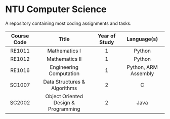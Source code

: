 # NTU Computer Science
A repository containing most coding assignments and tasks.

Course Code | Title                               | Year of Study | Language(s)
|:---------:|:-----:                              |:-------------:|:-----------:
RE1011      | Mathematics I                       | 1             | Python
RE1012      | Mathematics II                      | 1             | Python
RE1016      | Engineering Computation             | 1             | Python, ARM Assembly
SC1007      | Data Structures & Algorithms        | 2             | C
SC2002      | Object Oriented Design & Programming| 2             | Java
